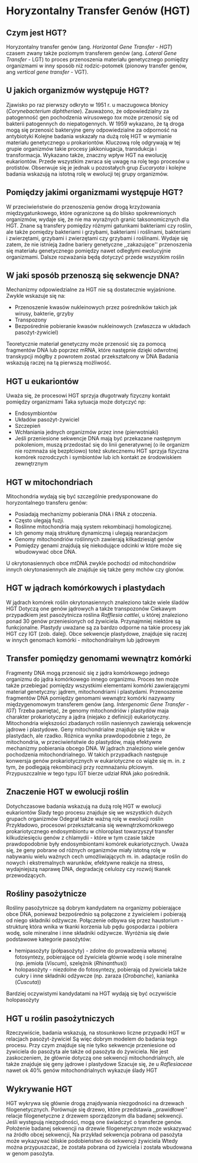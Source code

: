 # Horyzontalny Transfer Genów (HGT)

## Czym jest HGT?

 Horyzontalny transfer genów (ang. _Horizontal Gene Transfer_ - *HGT*) czasem zwany także poziomym transferem genów (ang. _Lateral Gene Transfer_ - LGT) to proces przenoszenia materiału genetycznego pomiędzy organizmami w inny sposób niż rodzic-potomek (pionowy transfer genów, ang _vertical gene transfer_ - VGT). 

## U jakich organizmów występuje HGT?

 Zjawisko po raz pierwszy odkryto w 1951 r. u maczugowca błonicy (_Corynebacterium diphtheriae_). Zauważono, że odpowiedzialny za patogenność gen pochodzenia wirusowego _tox_ może przenosić się od bakterii patogennych do niepatogennych.
 W 1959 wykazano, że tą droga mogą się przenosić bakteryjne geny odpowiedzialne za odporność na antybiotyki
 Kolejne badania wskazały na dużą rolę HGT w wymianie materiału genetycznego u prokariontów. Kluczową rolę odgrywają w tej grupie organizmów takie procesy jakkoniugacja, transdukcja i transformacja. 
 Wykazano także, znaczny wpływ HGT na ewolucję eukariontów.
 Przede wszystkim zwraca się uwagę na rolę tego procesów u protistów.
 Obserwuje się je jednak u pozostałych grup _Eucaryota_ i kolejne badania wskazują na istotną rolę w ewolucji tej grupy organizmów.

## Pomiędzy jakimi organizmami występuje HGT?

 W przeciwieństwie do przenoszenia genów drogą krzyżowania międzygatunkowego, które ograniczone są do blisko spokrewnionych organizmów, wydaje się, że nie ma wyraźnych granic taksonomicznych dla HGT.
 Znane są transfery pomiędzy różnymi gatunkami bakteriami czy roślin, ale także pomiędzy bakteriami i grzybami, bakteriami i roślinami, bakteriami i zwierzętami, grzybami i zwierzętami czy grzybami i roślinami.
 Wydaje się zatem, że nie istnieją żadne bariery genetyczne ,,zakazujące'' przenoszenia się materiału genetycznego pomiędzy nawet odległymi ewolucyjnie organizmami.
 Dalsze rozważania będą dotyczyć przede wszystkim roślin

## W jaki sposób przenoszą się sekwencje DNA?

 Mechanizmy odpowiedzialne za HGT nie są dostatecznie wyjaśnione. 
 Zwykle wskazuje się na:

 * Przenoszenie kwasów nukleinowych przez pośredników takich jak wirusy, bakterie, grzyby
 * Transpozony
 * Bezpośrednie pobieranie kwasów nukleinowych (zwłaszcza w układach pasożyt-żywiciel)
 
 Teoretycznie materiał genetyczny może przenosić się za pomocą fragmentów DNA lub poprzez mRNA, które następnie dzięki odwrotnej transkypcji mógłby z powrotem zostać przekształcony w DNA
 Badania wskazują raczej na tą pierwszą możliwość.

## HGT u eukariontów

 Uważa się, że procesowi HGT sprzyja długotrwały fizyczny kontakt pomiędzy organizmami
 Taka sytuacja może dotyczyć np:

* Endosymbiontów
* Układów pasożyt-żywiciel
* Szczepień 
* Wchłaniania jednych organizmów przez inne (pierwotniaki)
* Jeśli przeniesione sekwencje DNA mają być przekazane następnym pokoleniom, muszą przedostać się do linii generatywnej (o ile organizm nie rozmnaża się bezpłciowo) toteż skutecznemu HGT sprzyja fizyczna komórek rozrodczych i symbiontów lub ich kontakt ze środowiskiem zewnętrznym


## HGT w mitochondriach

 Mitochondria wydają się być szczególnie predysponowane do horyzontalnego transferu genów:

* Posiadają mechanizmy pobierania DNA i RNA z otoczenia.
* Często ulegają fuzji.
* Roślinne mitochondria mają system rekombinacji homologicznej.
* Ich genomy mają strukturę dynamiczną i ulegają rearanżacjom
* Genomy mitochondriów roślinnych zawierają kilkadziesiąt genów
* Pomiędzy genami znajdują się niekodujące odcinki w które może się wbudowywać obce DNA.

 U okrytonasiennych obce mtDNA zwykle pochodzi od mitochondriów innych okrytonasiennych ale znajduje się także geny mchów czy glonów.

## HGT w jądrach komórkowych i plastydach

 W jądrach komórek roślin okrytonasiennych znaleziono także wiele śladów HGT
 Dotyczą one genów jądrowych a także transpozonów
 Ciekawym przypadkiem jest pasożytnicza roślina _Rafflesia cattlei_, u której znaleziono ponad 30 genów przeniesionych od żywiciela. Przynajmniej niektóre są funkcjonalne.
 Plastydy uważane są za bardzo odporne na takie procesy jak HGT czy IGT (zob. dalej).
 Obce sekwencje plastydowe, znajduje się raczej w innych genomach komórki - mitochondrialnym lub jądrowym

## Transfer pomiędzy genomami wewnątrz komórki

 Fragmenty DNA mogą przenosić się z jądra komórkowego jednego organizmu do jądra komórkowego innego organizmu. 
 Proces ten może także przebiegać pomiędzy wszystkimi elementami komórki zawierającymi materiał genetyczny: jądrem, mitochondriami i plastydami.
 Przenoszenie fragmentów DNA pomiędzy genomami wewnątrz komórki nazywamy międzygenomowym transferem genów (ang. _Intergenomic Gene Transfer_ - *IGT*)
 Trzeba pamiętać, że genomy mitochondriów i plastydów maja charakter prokariotyczny a jądra (niejako z definicji) eukariotyczny.
 Mitochondria większości zbadanych roślin nasiennych zawierają sekwencje jądrowe i plastydowe.
 Geny mitochondrialne znajduje się także w plastydach, ale rzadko. Różnica wynika prawdopodobnie z tego, że mitochondria, w przeciwieństwie do plastydów, mają efektywne mechanizmy pobierania obcego DNA. 
 W jądrach znaleziono wiele genów pochodzenia mitochondrialnego. W takich przypadkach następuje konwersja genów prokariotycznych w eukariotyczne co wiąże się m. in. z tym, że podlegają rekombinacji przy rozmnażaniu płciowym. Przypuszczalnie w tego typu IGT bierze udział RNA jako pośrednik.

## Znaczenie HGT w ewolucji roślin

 Dotychczasowe badania wskazują na dużą rolę HGT w ewolucji eukariontów
 Ślady tego procesu znajduje się we wszystkich dużych grupach organizmów
 Odegrał także ważną rolę w ewolucji roślin
 Przykładowo, procesowi przekształcania się wewnątrzkomórkowego prokariotycznego endosymbiontu w chloroplast towarzyszył transfer kilkudziesięciu genów z chlamydii - które w tym czasie także prawdopodobnie były endosymbiontami komórek eukariotycznych.
 Uważa się, że geny pobrane od różnych organizmów miały istotną rolę w nabywaniu wielu ważnych cech umożliwiających m. in. adaptacje roślin do nowych i ekstremalnych warunków, efektywne reakcje na stress, wydajniejszą naprawę DNA, degradację celulozy czy rozwój tkanek przewodzących.

## Rośliny pasożytnicze

 Rośliny pasożytnicze są dobrym kandydatem na organizmy pobierające obce DNA, ponieważ bezpośrednio są połączone z żywicielem i pobierają od niego składniki odżywcze.
 Połączenie odbywa się przez haustorium - strukturę która wnika w tkanki korzenia lub pędu gospodarza i pobiera wodę, sole mineralne i inne składniki odżywcze.
 Wyróżnia się dwie podstawowe kategorie pasożytów: 

* hemipasożyty (półpasożyty) - zdolne do prowadzenia własnej fotosyntezy, pobierające od żywiciela głównie wodę i sole mineralne (np. jemioła (_Viscum_), szelężnik (_Rhinanthus_))
* holopasożyty - niezdolne do fotosyntezy, pobierają od żywiciela także cukry i inne składniki odżywcze (np. zaraza (_Orobanche_), kanianka (_Cuscuta_))

Bardziej oczywistymi kandydatami na HGT wydają się być oczywiście holopasożyty

## HGT u roślin pasożytniczych 

 Rzeczywiście, badania wskazują, na stosunkowo liczne przypadki HGT w relacjach pasożyt-żywiciel
 Są więc dobrym modelem do badania tego procesu.
 Przy czym znajduje się nie tylko sekwencje przeniesione od żywiciela do pasożyta ale także od pasożyta do żywiciela.
 Nie jest zaskoczeniem, że głównie dotyczą one sekwencji mitochondrialnych, ale także znajduje się geny jądrowe i plastydowe 
 Szacuje się, że u _Raflesiaceae_ nawet ok 40% genów mitochondrialnych wykazuje ślady HGT


## Wykrywanie HGT 

 HGT wykrywa się głównie drogą znajdywania niezgodności na drzewach filogenetycznych.
 Porównuje się drzewo, które przedstawia ,,prawidłowe'' relacje filogenetyczne z drzewem sporządzonym dla badanej sekwencji.
 Jeśli występują niezgodności, mogą one świadczyć o transferze genów.
 Położenie badanej sekwencji na drzewie filogenetycznym może wskazywać na źródło obcej sekwencji,
 Na przykład sekwencja pobrana od pasożyta może wykazywać bliskie podobieństwo do sekwencji żywiciela
 Wtedy można przypuszczać, że została pobrana od żywiciela i została wbudowana w genom pasożyta.




